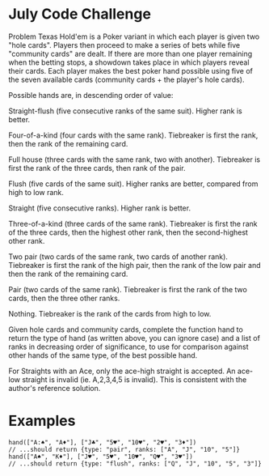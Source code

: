 # July Code Challenge #

Problem
Texas Hold'em is a Poker variant in which each player is given two "hole cards". Players then proceed to make a series of bets while five "community cards" are dealt. If there are more than one player remaining when the betting stops, a showdown takes place in which players reveal their cards. Each player makes the best poker hand possible using five of the seven available cards (community cards + the player's hole cards).

Possible hands are, in descending order of value:

Straight-flush (five consecutive ranks of the same suit). Higher rank is better.

Four-of-a-kind (four cards with the same rank). Tiebreaker is first the rank, then the rank of the remaining card.

Full house (three cards with the same rank, two with another). Tiebreaker is first the rank of the three cards, then rank of the pair.

Flush (five cards of the same suit). Higher ranks are better, compared from high to low rank.

Straight (five consecutive ranks). Higher rank is better.

Three-of-a-kind (three cards of the same rank). Tiebreaker is first the rank of the three cards, then the highest other rank, then the second-highest other rank.

Two pair (two cards of the same rank, two cards of another rank). Tiebreaker is first the rank of the high pair, then the rank of the low pair and then the rank of the remaining card.

Pair (two cards of the same rank). Tiebreaker is first the rank of the two cards, then the three other ranks.

Nothing. Tiebreaker is the rank of the cards from high to low.

Given hole cards and community cards, complete the function hand to return the type of hand (as written above, you can ignore case) and a list of ranks in decreasing order of significance, to use for comparison against other hands of the same type, of the best possible hand.

For Straights with an Ace, only the ace-high straight is accepted. An ace-low straight is invalid (ie. A,2,3,4,5 is invalid). This is consistent with the author's reference solution.

# Examples #

```
hand(["A:♠", "A♦"], ["J♣", "5♥", "10♥", "2♥", "3♦"])
// ...should return {type: "pair", ranks: ["A", "J", "10", "5"]}
hand(["A♠", "K♦"], ["J♥", "5♥", "10♥", "Q♥", "3♥"])
// ...should return {type: "flush", ranks: ["Q", "J", "10", "5", "3"]}
```
